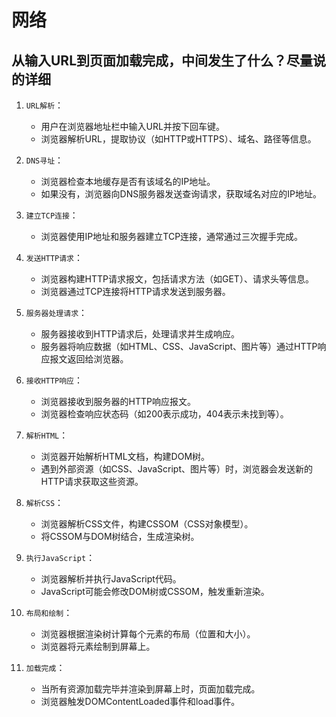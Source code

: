 # 网络

## 从输入URL到页面加载完成，中间发生了什么？尽量说的详细

1. `URL解析`：

    - 用户在浏览器地址栏中输入URL并按下回车键。
    - 浏览器解析URL，提取协议（如HTTP或HTTPS）、域名、路径等信息。

2. `DNS寻址`：
    - 浏览器检查本地缓存是否有该域名的IP地址。
    - 如果没有，浏览器向DNS服务器发送查询请求，获取域名对应的IP地址。

3. `建立TCP连接`：
    - 浏览器使用IP地址和服务器建立TCP连接，通常通过三次握手完成。

4. `发送HTTP请求`：
    - 浏览器构建HTTP请求报文，包括请求方法（如GET）、请求头等信息。
    - 浏览器通过TCP连接将HTTP请求发送到服务器。

5. `服务器处理请求`：

    - 服务器接收到HTTP请求后，处理请求并生成响应。
    - 服务器将响应数据（如HTML、CSS、JavaScript、图片等）通过HTTP响应报文返回给浏览器。

6. `接收HTTP响应`：

    - 浏览器接收到服务器的HTTP响应报文。
    - 浏览器检查响应状态码（如200表示成功，404表示未找到等）。

7. `解析HTML`：

    - 浏览器开始解析HTML文档，构建DOM树。
    - 遇到外部资源（如CSS、JavaScript、图片等）时，浏览器会发送新的HTTP请求获取这些资源。

8. `解析CSS`：
    - 浏览器解析CSS文件，构建CSSOM（CSS对象模型）。
    - 将CSSOM与DOM树结合，生成渲染树。

9. `执行JavaScript`：
    - 浏览器解析并执行JavaScript代码。
    - JavaScript可能会修改DOM树或CSSOM，触发重新渲染。

10. `布局和绘制`：
    - 浏览器根据渲染树计算每个元素的布局（位置和大小）。
    - 浏览器将元素绘制到屏幕上。

11. `加载完成`：
    - 当所有资源加载完毕并渲染到屏幕上时，页面加载完成。
    - 浏览器触发DOMContentLoaded事件和load事件。